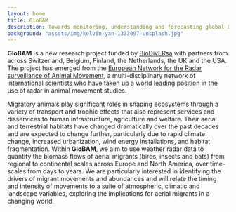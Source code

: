 ```yaml
---
layout: home
title: GloBAM
description: Towards monitoring, understanding and forecasting global biomass flows of aerial migrants
background: "assets/img/kelvin-yan-1333097-unsplash.jpg"
---
```


**GloBAM** is a new research project funded by [BioDivERsa](www.biodiversa.org) with partners from across Switzerland, Belgium, Finland, 
the Netherlands, the UK and the USA. The project has emerged from the [European Network for the Radar surveillance of Animal Movement](http://www.enram.eu), a multi-disciplinary network of international scientists who have taken up a world leading position in the use of 
radar in animal movement studies. 

Migratory animals play significant roles in shaping ecosystems through a variety of transport and trophic effects that also represent 
services and disservices to human infrastructure, agriculture and welfare. Their aerial and terrestrial habitats have changed dramatically 
over the past decades and are expected to change further, particularly due to rapid climate change, increased urbanization, wind energy 
installations, and habitat fragmentation. Within **GloBAM**, we aim to use weather radar data to quantify the biomass flows of aerial 
migrants (birds, insects and bats) from regional to continental scales across Europe and North America, over time-scales from days to 
years. We are particularly interested in identifying the drivers of migrant movements and abundances and will relate the timing and 
intensity of movements to a suite of atmospheric, climatic and landscape variables, exploring the implications for aerial migrants in a 
changing world.
